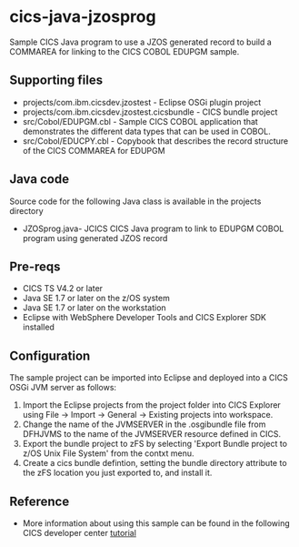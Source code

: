 cics-java-jzosprog
================
Sample CICS Java program to use a JZOS generated record to build a COMMAREA for linking to the CICS COBOL EDUPGM sample.

## Supporting files
* projects/com.ibm.cicsdev.jzostest - Eclipse OSGi plugin project 
* projects/com.ibm.cicsdev.jzostest.cicsbundle - CICS bundle project
* src/Cobol/EDUPGM.cbl - Sample CICS COBOL application that demonstrates the different data types that can be used in COBOL.
* src/Cobol/EDUCPY.cbl - Copybook that describes the record structure of the CICS COMMAREA for EDUPGM


## Java code 
Source code for the following Java class is available in the projects directory
* JZOSprog.java- JCICS CICS Java program to link to EDUPGM COBOL program using generated JZOS record



## Pre-reqs

* CICS TS V4.2 or later
* Java SE 1.7 or later on the z/OS system
* Java SE 1.7 or later on the workstation
* Eclipse with WebSphere Developer Tools and CICS Explorer SDK installed


## Configuration

The sample project can be imported into Eclipse and deployed into a CICS OSGi JVM server as follows:


1. Import the Eclipse projects from the project folder into CICS Explorer using File -> Import -> General -> Existing projects into workspace. 
2. Change the name of the JVMSERVER in the .osgibundle file from DFHJVMS to the name of the JVMSERVER resource defined in CICS. 
3. Export the bundle project to zFS by selecting 'Export Bundle project to z/OS Unix File System' from the contxt menu.
4. Create a cics bundle defintion, setting the bundle directory attribute to the zFS location you just exported to, and install it. 




## Reference

* More information about using this sample can be found in the following CICS developer center [tutorial](https://developer.ibm.com/cics/2016/05/12/java-cics-using-ibmjzos/)